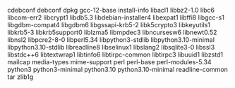 cdebconf
debconf
dpkg
gcc-12-base
install-info
libacl1
libbz2-1.0
libc6
libcom-err2
libcrypt1
libdb5.3
libdebian-installer4
libexpat1
libffi8
libgcc-s1
libgdbm-compat4
libgdbm6
libgssapi-krb5-2
libk5crypto3
libkeyutils1
libkrb5-3
libkrb5support0
liblzma5
libmpdec3
libncursesw6
libnewt0.52
libnsl2
libpcre2-8-0
libperl5.34
libpython3-stdlib
libpython3.10-minimal
libpython3.10-stdlib
libreadline8
libselinux1
libslang2
libsqlite3-0
libssl3
libstdc++6
libtextwrap1
libtinfo6
libtirpc-common
libtirpc3
libuuid1
libzstd1
mailcap
media-types
mime-support
perl
perl-base
perl-modules-5.34
python3
python3-minimal
python3.10
python3.10-minimal
readline-common
tar
zlib1g
